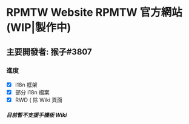 # RPMTW Website RPMTW 官方網站 (WIP|製作中)

## 主要開發者: 猴子#3807

### 進度

- [x] i18n 框架
- [x] 部分 i18n 檔案
- [x] RWD ( 除 Wiki 頁面

##### 目前暫不支援手機板 Wiki
